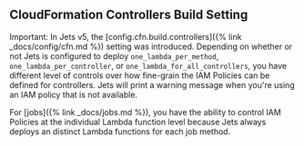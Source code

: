 ## CloudFormation Controllers Build Setting

Important: In Jets v5, the [config.cfn.build.controllers]({% link _docs/config/cfn.md %}) setting was introduced. Depending on whether or not Jets is configured to deploy `one_lambda_per_method`, `one_lambda_per_controller`, or `one_lambda_for_all_controllers`, you have different level of controls over how fine-grain the IAM Policies can be defined for controllers. Jets will print a warning message when you're using an IAM policy that is not available.

For [jobs]({% link _docs/jobs.md %}), you have the ability to control IAM Policies at the individual Lambda function level because Jets always deploys an distinct Lambda functions for each job method.
